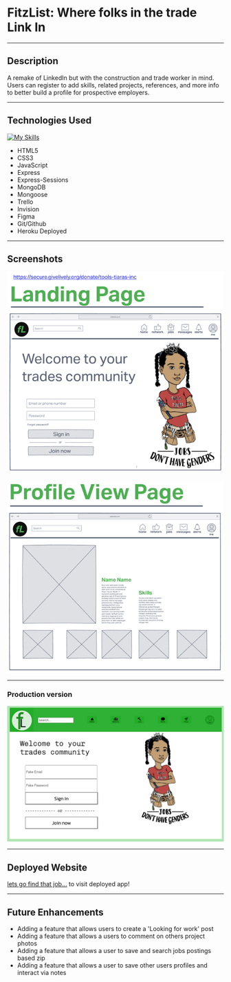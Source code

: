 # FitzList: Where folks in the trade Link In
***
## Description
A remake of LinkedIn but with the construction and trade worker in mind. Users can register to add skills, related projects, references, and more info to better build a profile for prospective employers.
***
## Technologies Used
[![My Skills](https://skillicons.dev/icons?i=vscode,js,html,css,git,github,nodejs,express,mongodb,heroku,figma&perline=4)](https://skillicons.dev)
- HTML5
- CSS3
- JavaScript
- Express
- Express-Sessions
- MongoDB
- Mongoose
- Trello
- Invision
- Figma
- Git/Github
- Heroku Deployed
***
## Screenshots
![wireframe](public/imgs/readme-img/wireframe-landing.png)
<br>   
![wireframe](public/imgs/readme-img/wireframe-profile.png)
<br>
***
### Production version
![production](/public/imgs/readme-img/screenshot-wip.png)
***
## Deployed Website
[lets go find that job...](https://project2forgeneralassembly.herokuapp.com/) to visit deployed app! 
***
## Future Enhancements
- Adding a feature that allows users to create a 'Looking for work' post
- Adding a feature that allows a users to comment on others project photos
- Adding a feature that allows a user to save and search jobs postings based zip
- Adding a feature that allows a user to save other users profiles and interact via notes

